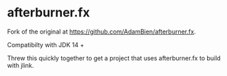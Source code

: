 afterburner.fx
==============

Fork of the original at https://github.com/AdamBien/afterburner.fx. 

Compatibilty with JDK 14 +

Threw this quickly together to get a project that uses afterburner.fx to build with jlink. 
